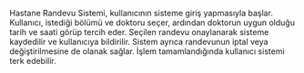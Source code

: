 

Hastane Randevu Sistemi, kullanıcının sisteme giriş yapmasıyla başlar. Kullanıcı, istediği bölümü ve doktoru seçer, ardından doktorun uygun olduğu tarih ve saati görüp tercih eder. Seçilen randevu onaylanarak sisteme kaydedilir ve kullanıcıya bildirilir. Sistem ayrıca randevunun iptal veya değiştirilmesine de olanak sağlar. İşlem tamamlandığında kullanıcı sistemi terk edebilir.
